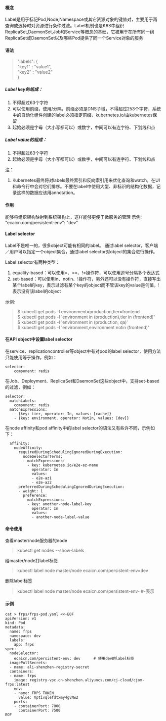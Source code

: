#### 概念
Label是用于标记Pod,Node,Namespace或其它资源对象的键值对，主要用于再查询或选择时对资源进行条件过滤。Label机制也是K8S中组织ReplicaSet,DaemonSet,Job和Service等概念的基础，它被用于在所有同一组ReplicaSet或DaemonSet以及哪些Pod提供了同一个Service对象的服务

#### 语法
> "labels": {   
>  "key1" : "value1",   
>  "key2" : "value2"    
> } 

##### Label key的组成：
1. 不得超过63个字符
2. 可以使用前缀，使用/分隔，前缀必须是DNS子域，不得超过253个字符，系统中的自动化组件创建的label必须指定前缀，kubernetes.io/由kubernetes保留
3. 起始必须是字母（大小写都可以）或数字，中间可以有连字符、下划线和点

##### Label value的组成：
1. 不得超过63个字符
2. 起始必须是字母（大小写都可以）或数字，中间可以有连字符、下划线和点

注：
1. Kubernetes最终将对labels最终索引和反向索引用来优化查询和watch，在UI和命令行中会对它们排序。不要在label中使用大型、非标识的结构化数据，记录这样的数据应该用annotation。

#### 作用
能够将组织架构映射到系统架构上，这样能够更便于微服务的管理
示例:
"ecaicn.com/persistent-env": "dev" 

#### Label selector
Label不是唯一的，很多object可能有相同的label。
通过label selector，客户端／用户可以指定一个object集合，通过label selector对object的集合进行操作。

Label selector有两种类型：
1. equality-based：可以使用=、==、!=操作符，可以使用逗号分隔多个表达式
2. set-based：可以使用in、notin、!操作符，另外还可以没有操作符，直接写出某个label的key，表示过滤有某个key的object而不管该key的value是何值，!表示没有该label的object

示例:
> $ kubectl get pods -l environment=production,tier=frontend    
> $ kubectl get pods -l 'environment in (production),tier in (frontend)'    
> $ kubectl get pods -l 'environment in (production, qa)'   
> $ kubectl get pods -l 'environment,environment notin (frontend)'  

#### 在API object中设置label selector
在service、replicationcontroller等object中有对pod的label selector，使用方法只能使用等于操作，例如：
```
selector:
    component: redis
```
在Job、Deployment、ReplicaSet和DaemonSet这些object中，支持set-based的过滤，例如：
```
selector:
  matchLabels:
    component: redis
  matchExpressions:
    - {key: tier, operator: In, values: [cache]}
    - {key: environment, operator: NotIn, values: [dev]}
```

在node affinity和pod affinity中的label selector的语法又有些许不同，示例如下：
```
  affinity:
    nodeAffinity:
      requiredDuringSchedulingIgnoredDuringExecution:
        nodeSelectorTerms:
        - matchExpressions:
          - key: kubernetes.io/e2e-az-name
            operator: In
            values:
            - e2e-az1
            - e2e-az2
      preferredDuringSchedulingIgnoredDuringExecution:
      - weight: 1
        preference:
          matchExpressions:
          - key: another-node-label-key
            operator: In
            values:
            - another-node-label-value
```

#### 命令使用
查看master/node服务器的node
> kubectl get nodes --show-labels

给master/node打label标签
> kubectl label node master/node ecaicn.com/persistent-env=dev

删除label标签
> kubectl label node master/node ecaicn.com/persistent-env- #-表示     

#### 示例
```
cat > frps/frps-pod.yaml <<-EOF 
apiVersion: v1
kind: Pod
metadata:
  name: frps
  namespace: dev     
  labels:
    app: frps
spec:
  nodeSelector:
    ecaicn.com/persistent-env: dev      # 使用dev的label标签 
  imagePullSecrets:
  - name: ali-shenzhen-registry-secret     
  containers:
  - name: frps
    image: registry-vpc.cn-shenzhen.aliyuncs.com/cj-cloud/cjom-frps:latest
    env: 
    - name: FRPS_TOKEN
      value: Vptivqlefdtxmy4gvNw2  
    ports:
    - containerPort: 7000
      containerPort: 7500
EOF
```